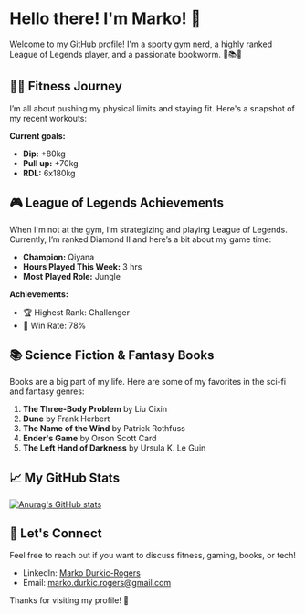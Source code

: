 # Hello there! I'm Marko! 👋

Welcome to my GitHub profile! I'm a sporty gym nerd, a highly ranked League of Legends player, and a passionate bookworm. 🚀📚💪

## 🏋️‍♂️ Fitness Journey
I’m all about pushing my physical limits and staying fit. Here's a snapshot of my recent workouts:

**Current goals:**
- **Dip:** +80kg
- **Pull up:** +70kg
- **RDL:** 6x180kg

## 🎮 League of Legends Achievements
When I'm not at the gym, I’m strategizing and playing League of Legends. Currently, I’m ranked Diamond II and here’s a bit about my game time:

- **Champion:** Qiyana
- **Hours Played This Week:** 3 hrs
- **Most Played Role:** Jungle

**Achievements:**
- 🏆 Highest Rank: Challenger
- 💪 Win Rate: 78%

## 📚 Science Fiction & Fantasy Books
Books are a big part of my life. Here are some of my favorites in the sci-fi and fantasy genres:

1. **The Three-Body Problem** by Liu Cixin
2. **Dune** by Frank Herbert
3. **The Name of the Wind** by Patrick Rothfuss
4. **Ender's Game** by Orson Scott Card
5. **The Left Hand of Darkness** by Ursula K. Le Guin

## 📈 My GitHub Stats
[![Anurag's GitHub stats](https://github-readme-stats.vercel.app/api?username=MarkoRogers)](https://github.com/anuraghazra/github-readme-stats)

## 💬 Let's Connect
Feel free to reach out if you want to discuss fitness, gaming, books, or tech!

- LinkedIn: [Marko Durkic-Rogers](https://www.linkedin.com/in/marko-d-7aa571133/)
- Email: [marko.durkic.rogers@gmail.com](mailto:marko.durkic.rogers@gmail.com)

Thanks for visiting my profile! 🙌


